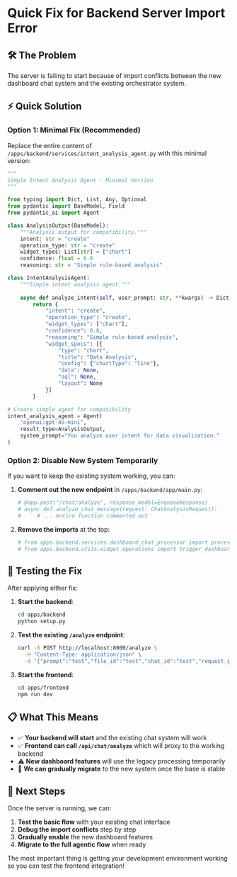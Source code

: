 # Quick Fix for Backend Server Import Error

## 🛠️ The Problem
The server is failing to start because of import conflicts between the new dashboard chat system and the existing orchestrator system.

## ⚡ Quick Solution

### Option 1: Minimal Fix (Recommended)
Replace the entire content of `/apps/backend/services/intent_analysis_agent.py` with this minimal version:

```python
"""
Simple Intent Analysis Agent - Minimal Version
"""

from typing import Dict, List, Any, Optional
from pydantic import BaseModel, Field
from pydantic_ai import Agent

class AnalysisOutput(BaseModel):
    """Analysis output for compatibility."""
    intent: str = "create"
    operation_type: str = "create"
    widget_types: List[str] = ["chart"]
    confidence: float = 0.8
    reasoning: str = "Simple rule-based analysis"

class IntentAnalysisAgent:
    """Simple intent analysis agent."""
    
    async def analyze_intent(self, user_prompt: str, **kwargs) -> Dict[str, Any]:
        return {
            "intent": "create",
            "operation_type": "create", 
            "widget_types": ["chart"],
            "confidence": 0.8,
            "reasoning": "Simple rule-based analysis",
            "widget_specs": [{
                "type": "chart",
                "title": "Data Analysis",
                "config": {"chartType": "line"},
                "data": None,
                "sql": None,
                "layout": None
            }]
        }

# Create simple agent for compatibility
intent_analysis_agent = Agent(
    "openai:gpt-4o-mini",
    result_type=AnalysisOutput,
    system_prompt="You analyze user intent for data visualization."
)
```

### Option 2: Disable New System Temporarily

If you want to keep the existing system working, you can:

1. **Comment out the new endpoint** in `/apps/backend/app/main.py`:
   ```python
   # @app.post("/chat/analyze", response_model=EnqueueResponse)
   # async def analyze_chat_message(request: ChatAnalysisRequest):
   #     # ... entire function commented out
   ```

2. **Remove the imports** at the top:
   ```python
   # from apps.backend.services.dashboard_chat_processor import process_dashboard_chat_request
   # from apps.backend.utils.widget_operations import trigger_dashboard_refresh
   ```

## 🚀 Testing the Fix

After applying either fix:

1. **Start the backend**:
   ```bash
   cd apps/backend
   python setup.py
   ```

2. **Test the existing `/analyze` endpoint**:
   ```bash
   curl -X POST http://localhost:8000/analyze \
     -H "Content-Type: application/json" \
     -d '{"prompt":"test","file_id":"test","chat_id":"test","request_id":"test"}'
   ```

3. **Start the frontend**:
   ```bash
   cd apps/frontend
   npm run dev
   ```

## 📋 What This Means

- ✅ **Your backend will start** and the existing chat system will work
- ✅ **Frontend can call `/api/chat/analyze`** which will proxy to the working backend
- ⚠️ **New dashboard features** will use the legacy processing temporarily
- 🔄 **We can gradually migrate** to the new system once the base is stable

## 🔧 Next Steps

Once the server is running, we can:

1. **Test the basic flow** with your existing chat interface
2. **Debug the import conflicts** step by step
3. **Gradually enable** the new dashboard features
4. **Migrate to the full agentic flow** when ready

The most important thing is getting your development environment working so you can test the frontend integration!
